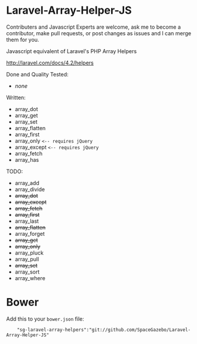 Laravel-Array-Helper-JS
=======================

Contributers and Javascript Experts are welcome, ask me to become a contributor, make pull requests, or post changes as issues and I can merge them for you.

Javascript equivalent of Laravel's PHP Array Helpers

http://laravel.com/docs/4.2/helpers

Done and Quality Tested:
 * *none*

Written:
 * array_dot
 * array_get
 * array_set
 * array_flatten
 * array_first
 * array_only ``<-- requires jQuery``
 * array_except ``<-- requires jQuery``
 * array_fetch
 * array_has
 
TODO:
 * array_add
 * array_divide
 * ~~array_dot~~
 * ~~array_except~~
 * ~~array_fetch~~
 * ~~array_first~~
 * array_last
 * ~~array_flatten~~
 * array_forget
 * ~~array_get~~
 * ~~array_only~~
 * array_pluck
 * array_pull
 * ~~array_set~~
 * array_sort
 * array_where

Bower
=======================

Add this to your ``bower.json`` file:
```
    "sg-laravel-array-helpers":"git://github.com/SpaceGazebo/Laravel-Array-Helper-JS"
```
